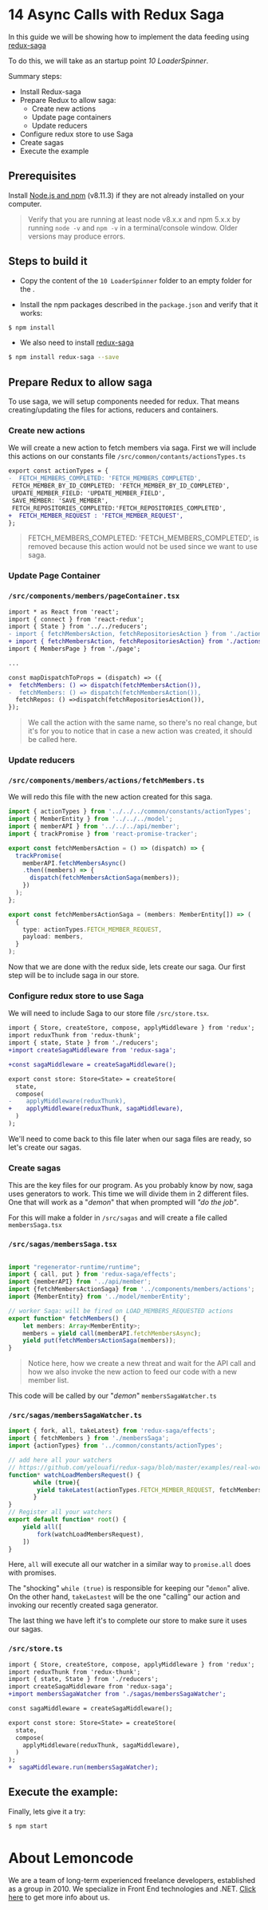 # 14 Async Calls with Redux Saga
In this guide we will be showing how to implement the data feeding using [redux-saga](https://redux-saga.js.org/)

To do this, we will take as an startup point   _10 LoaderSpinner_.

Summary steps:

- Install Redux-saga
- Prepare Redux to allow saga:
  - Create new actions
  - Update page containers
  - Update reducers
- Configure redux store to use Saga
- Create sagas
- Execute the example

## Prerequisites

Install [Node.js and npm](https://nodejs.org/en/) (v8.11.3) if they are not already
installed on your computer.

> Verify that you are running at least node v8.x.x and npm 5.x.x by running `node -v` and `npm -v`
in a terminal/console window. Older versions may produce errors.

## Steps to build it

- Copy the content of the `10 LoaderSpinner` folder to an empty folder for the  .

- Install the npm packages described in the `package.json` and verify that it works:

 ```bash
 $ npm install
 ```
- We also need to install [redux-saga](https://redux-saga.js.org/)

```bash
$ npm install redux-saga --save
```

## Prepare Redux to allow saga

To use saga, we will setup components needed for redux. That means creating/updating the files for actions, reducers and containers.
 ### Create new actions

 We will create a new action to fetch members via saga.
 First we will include this actions on our constants file `/src/common/contants/actionsTypes.ts`
 ```diff
 export const actionTypes = {
-  FETCH_MEMBERS_COMPLETED: 'FETCH_MEMBERS_COMPLETED',
  FETCH_MEMBER_BY_ID_COMPLETED: 'FETCH_MEMBER_BY_ID_COMPLETED',
  UPDATE_MEMBER_FIELD: 'UPDATE_MEMBER_FIELD',
  SAVE_MEMBER: 'SAVE_MEMBER',
  FETCH_REPOSITORIES_COMPLETED:'FETCH_REPOSITORIES_COMPLETED',
+  FETCH_MEMBER_REQUEST : 'FETCH_MEMBER_REQUEST',
};
```

>FETCH_MEMBERS_COMPLETED: 'FETCH_MEMBERS_COMPLETED', is removed because this action would not be used since we want to use saga.

### Update Page Container

### `/src/components/members/pageContainer.tsx`
```diff
import * as React from 'react';
import { connect } from 'react-redux';
import { State } from '../../reducers';
- import { fetchMembersAction, fetchRepositoriesAction } from './actions';
+ import { fetchMembersAction, fetchRepositoriesAction} from './actions';
import { MembersPage } from './page';

...

const mapDispatchToProps = (dispatch) => ({
+  fetchMembers: () => dispatch(fetchMembersAction()),
-  fetchMembers: () => dispatch(fetchMembersAction()),
  fetchRepos: () =>dispatch(fetchRepositoriesAction()),
});

```

>We call the action with the same name, so there's no real change, but it's for you to notice that in case a new action was created, it should be called here.

### Update reducers

### `/src/components/members/actions/fetchMembers.ts`

We will redo this file with the new action created for this saga.

```ts
import { actionTypes } from '../../../common/constants/actionTypes';
import { MemberEntity } from '../../../model';
import { memberAPI } from '../../../api/member';
import { trackPromise } from 'react-promise-tracker';

export const fetchMembersAction = () => (dispatch) => {
  trackPromise(
    memberAPI.fetchMembersAsync()
    .then((members) => {
      dispatch(fetchMembersActionSaga(members));
    })
  );
};

export const fetchMembersActionSaga = (members: MemberEntity[]) => (
  {
    type: actionTypes.FETCH_MEMBER_REQUEST,
    payload: members,
  }
);
```

Now that we are done with the redux side, lets create our saga. Our first step will be to include saga in our store.
### Configure redux store to use Saga
We will need to include Saga to our store file `/src/store.tsx`.

```diff 
import { Store, createStore, compose, applyMiddleware } from 'redux';
import reduxThunk from 'redux-thunk';
import { state, State } from './reducers';
+import createSagaMiddleware from 'redux-saga';

+const sagaMiddleware = createSagaMiddleware();

export const store: Store<State> = createStore(
  state,
  compose(
-    applyMiddleware(reduxThunk),
+    applyMiddleware(reduxThunk, sagaMiddleware),
  )
);
```
We'll need to come back to this file later when our saga files are ready, so let's create our sagas.

### Create sagas

This are the key files for our program. As you probably know by now, saga uses generators to work. This time we will divide them in 2 different files. One that will work as a "_demon_" that when prompted will _"do the job"_.

For this will make a folder in `/src/sagas` and will create a file called `membersSaga.tsx`

### `/src/sagas/membersSaga.tsx`
```ts

import "regenerator-runtime/runtime";
import { call, put } from 'redux-saga/effects';
import {memberAPI} from '../api/member';
import {fetchMembersActionSaga} from '../components/members/actions';
import {MemberEntity} from '../model/memberEntity';

// worker Saga: will be fired on LOAD_MEMBERS_REQUESTED actions
export function* fetchMembers() {
    let members: Array<MemberEntity>;
    members = yield call(memberAPI.fetchMembersAsync);
    yield put(fetchMembersActionSaga(members));
}

```
>Notice here, how we create a new threat and wait for the API call and how we also invoke the new action to feed our code with a new member list.

This code will be called by our "_demon_" `membersSagaWatcher.ts`

### `/src/sagas/membersSagaWatcher.ts`

```ts
import { fork, all, takeLatest} from 'redux-saga/effects';
import { fetchMembers } from './membersSaga';
import {actionTypes} from '../common/constants/actionTypes';

// add here all your watchers
// https://github.com/yelouafi/redux-saga/blob/master/examples/real-world/sagas/index.js
function* watchLoadMembersRequest() {
       while (true){
        yield takeLatest(actionTypes.FETCH_MEMBER_REQUEST, fetchMembers);
       }
}
// Register all your watchers
export default function* root() {
    yield all([
        fork(watchLoadMembersRequest),
    ])
}
```

Here, `all` will execute all our watcher in a similar way to `promise.all` does with promises.

The "shocking" `while (true)` is responsible for keeping our "`demon`" alive. On the other hand, `takeLastest` will be the one "calling" our action and invoking our recently created saga generator.

The last thing we have left it's to complete our store to make sure it uses our sagas.

### `/src/store.ts`

```diff
import { Store, createStore, compose, applyMiddleware } from 'redux';
import reduxThunk from 'redux-thunk';
import { state, State } from './reducers';
import createSagaMiddleware from 'redux-saga';
+import membersSagaWatcher from './sagas/membersSagaWatcher';

const sagaMiddleware = createSagaMiddleware();

export const store: Store<State> = createStore(
  state,
  compose(
    applyMiddleware(reduxThunk, sagaMiddleware),
  )
);
+  sagaMiddleware.run(membersSagaWatcher);
```
## Execute the example:

Finally, lets give it a try:

 ```bash
 $ npm start
 ```

# About Lemoncode

We are a team of long-term experienced freelance developers, established as a group in 2010.
We specialize in Front End technologies and .NET. [Click here](http://lemoncode.net/services/en/#en-home) to get more info about us. 
